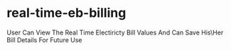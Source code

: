 # real-time-eb-billing
User Can View The Real Time Electiricty Bill Values And Can Save His\Her Bill Details For Future Use
